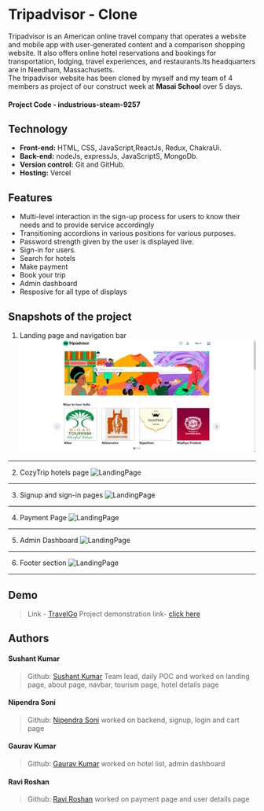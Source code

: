 # Tripadvisor - Clone
Tripadvisor is an American online travel company that operates a website and mobile app with user-generated content and a comparison shopping website. It also offers online hotel reservations and bookings for transportation, lodging, travel experiences, and restaurants.Its headquarters are in Needham, Massachusetts.
<br>
The tripadvisor website has been cloned by myself and my team of 4 members as project of our construct week at **Masai School** over 5 days.

#### Project Code - industrious-steam-9257

## Technology
- **Front-end:** HTML, CSS, JavaScript,ReactJs, Redux, ChakraUi.
- **Back-end:** nodeJs, expressJs, JavaScriptS, MongoDb.
- **Version control:** Git and GitHub.
- **Hosting:** Vercel

## Features
- Multi-level interaction in the sign-up process for users to know their needs and to provide service accordingly
- Transitioning accordions in various positions for various purposes.
- Password strength given by the user is displayed live.
- Sign-in for users.
- Search for hotels
- Make payment
- Book your trip
- Admin dashboard
- Resposive for all type of displays

## Snapshots of the project

1. Landing page and navigation bar
![LandingPage](Frontend/src/Components/Homepage/assests/readme/LandingPage.png)
*******************************************************************************

2. CozyTrip hotels page
![LandingPage](Frontend/src/Components/Sushant/assects/readme/LandingPage.png)
*******************************************************************************

3. Signup and sign-in pages
![LandingPage](Frontend/src/Components/Sushant/assects/readme/LandingPage.png)
*******************************************************************************

4. Payment Page
![LandingPage](Frontend/src/Components/Sushant/assects/readme/LandingPage.png)
*******************************************************************************

5. Admin Dashboard
![LandingPage](Frontend/src/Components/Sushant/assects/readme/LandingPage.png)
*******************************************************************************

6. Footer section
![LandingPage](Frontend/src/Components/Sushant/assects/readme/LandingPage.png)
*******************************************************************************

 
## Demo
>Link - [TravelGo](https://tripadvisor-rsoni2843.web.app/)
>Project demonstration link- 
<a href="/////">click here</a>

## Authors

#### Sushant Kumar
> Github: [Sushant Kumar](https://github.com/sushantkr961)
Team lead, daily POC and worked on landing page, about page, navbar, tourism page, hotel details page

#### Nipendra Soni
>Github: [Nipendra Soni](https://github.com/rsoni2843)
worked on backend, signup, login and cart page

#### Gaurav Kumar
>Github: [Gaurav Kumar](https://github.com/erGaurav13)
worked on hotel list, admin dashboard

#### Ravi Roshan
>Github: [Ravi Roshan](https://github.com/Ravi98351)
worked on payment page and user details page





